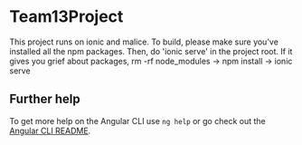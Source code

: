 # Team13Project

This project runs on ionic and malice. To build, please make sure you've installed all the npm packages. Then, do 'ionic serve' in the project root. If it gives you grief about packages, rm -rf node_modules -> npm install -> ionic serve

## Further help

To get more help on the Angular CLI use `ng help` or go check out the [Angular CLI README](https://github.com/angular/angular-cli/blob/master/README.md).
